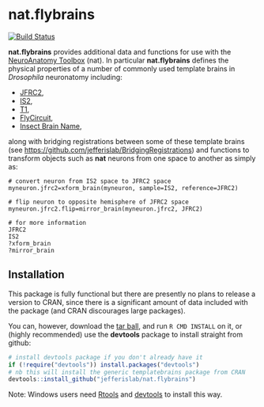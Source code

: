# nat.flybrains
[![Build Status](https://travis-ci.org/jefferislab/nat.flybrains.svg)](https://travis-ci.org/jefferislab/nat.flybrains)

**nat.flybrains** provides additional data and functions for use with the [NeuroAnatomy Toolbox](https://github.com/jefferis/nat) (nat). In particular **nat.flybrains** defines the physical properties of a
number of commonly used template brains in *Drosophila* neuronatomy including:

* [JFRC2](http://dx.doi.org/10.1016/j.celrep.2012.09.011),
* [IS2](http://dx.doi.org/10.1016/j.cub.2010.07.045),
* [T1](http://dx.doi.org/10.1016/j.cub.2010.08.025),
* [FlyCircuit](http://dx.doi.org/10.1016/j.cub.2010.11.056),
* [Insect Brain Name](http://dx.doi.org/10.1016/j.neuron.2013.12.017),

along with bridging registrations between some of these template brains (see https://github.com/jefferislab/BridgingRegistrations) and functions to transform objects such as **nat** neurons from one space to another as simply as:

```
# convert neuron from IS2 space to JFRC2 space
myneuron.jfrc2=xform_brain(myneuron, sample=IS2, reference=JFRC2)

# flip neuron to opposite hemisphere of JFRC2 space
myneuron.jfrc2.flip=mirror_brain(myneuron.jfrc2, JFRC2)

# for more information
JFRC2
IS2
?xform_brain
?mirror_brain

```

## Installation
This package is fully functional but there are presently no plans to release a version to CRAN,
since there is a significant amount of data included with the package (and CRAN discourages large packages).

You can, however, download the [tar ball](https://github.com/jefferislab/nat.flybrains/tarball/master),
and run `R CMD INSTALL` on it, or (highly recommended) use the **devtools** package to install straight from github:

```r
# install devtools package if you don't already have it
if (!require("devtools")) install.packages("devtools")
# nb this will install the generic templatebrains package from CRAN
devtools::install_github("jefferislab/nat.flybrains")
```

Note: Windows users need [Rtools](http://www.murdoch-sutherland.com/Rtools/) and
[devtools](http://CRAN.R-project.org/package=devtools) to install this way.
